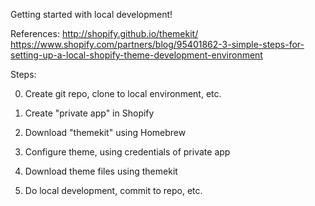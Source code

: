 Getting started with local development!

References:
http://shopify.github.io/themekit/
https://www.shopify.com/partners/blog/95401862-3-simple-steps-for-setting-up-a-local-shopify-theme-development-environment

Steps:

0) Create git repo, clone to local environment, etc.

1) Create "private app" in Shopify

2) Download "themekit" using Homebrew

3) Configure theme, using credentials of private app

4) Download theme files using themekit

5) Do local development, commit to repo, etc.